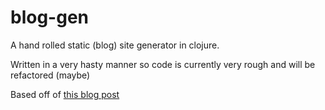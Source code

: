 blog-gen
========

A hand rolled static (blog) site generator in clojure.

Written in a very hasty manner so code is currently very rough and will be refactored (maybe)

Based off of [this blog post](http://cjohansen.no/building-static-sites-in-clojure-with-stasis)